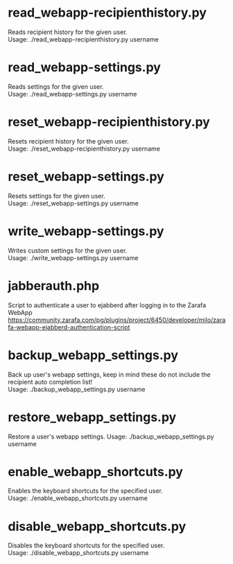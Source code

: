 read\_webapp-recipienthistory.py
=====
Reads recipient history for the given user.  
Usage: ./read\_webapp-recipienthistory.py username

read\_webapp-settings.py
=====
Reads settings for the given user.  
Usage: ./read\_webapp-settings.py username

reset\_webapp-recipienthistory.py
=====
Resets recipient history for the given user.  
Usage: ./reset\_webapp-recipienthistory.py username

reset\_webapp-settings.py
=====
Resets settings for the given user.  
Usage: ./reset\_webapp-settings.py username

write\_webapp-settings.py
=====
Writes custom settings for the given user.  
Usage: ./write\_webapp-settings.py username

jabberauth.php
=====
Script to authenticate a user to ejabberd after logging in to the Zarafa WebApp
https://community.zarafa.com/pg/plugins/project/6450/developer/milo/zarafa-webapp-ejabberd-authentication-script

backup\_webapp\_settings.py
=====
Back up user's webapp settings, keep in mind these do not include the recipient auto completion list!  
Usage: ./backup\_webapp\_settings.py username

restore\_webapp\_settings.py
=====
Restore a user's webapp settings.
Usage: ./backup\_webapp\_settings.py username

enable\_webapp\_shortcuts.py
=====
Enables the keyboard shortcuts for the specified user.  
Usage: ./enable\_webapp\_shortcuts.py username

disable\_webapp\_shortcuts.py
=====
Disables the keyboard shortcuts for the specified user.  
Usage: ./disable\_webapp\_shortcuts.py username
